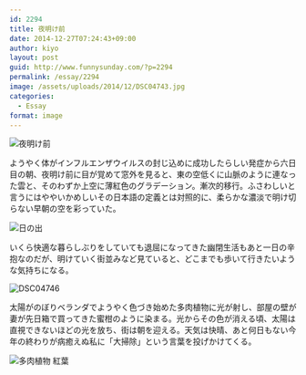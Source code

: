 ```yaml
---
id: 2294
title: 夜明け前
date: 2014-12-27T07:24:43+09:00
author: kiyo
layout: post
guid: http://www.funnysunday.com/?p=2294
permalink: /essay/2294
image: /assets/uploads/2014/12/DSC04743.jpg
categories:
  - Essay
format: image
---
```

<img class="alignnone wp-image-2290 size-large" src="/assets/uploads/2014/12/DSC04735-1024x683.jpg" alt="夜明け前" width="1024" height="683" srcset="/assets/uploads/2014/12/DSC04735-1024x683.jpg 1024w, /assets/uploads/2014/12/DSC04735-300x200.jpg 300w, /assets/uploads/2014/12/DSC04735-768x512.jpg 768w, /assets/uploads/2014/12/DSC04735.jpg 1080w" sizes="(max-width: 1024px) 100vw, 1024px" />

ようやく体がインフルエンザウイルスの封じ込めに成功したらしい発症から六日目の朝、夜明け前に目が覚めて窓外を見ると、東の空低くに山脈のように連なった雲と、そのわずか上空に薄紅色のグラデーション。漸次的移行。ふさわしいと言うにはややいかめしいその日本語の定義とは対照的に、柔らかな濃淡で明け切らない早朝の空を彩っていた。

<img class="alignnone wp-image-2291 size-full" src="/assets/uploads/2014/12/DSC04743.jpg" alt="日の出" width="1080" height="720" srcset="/assets/uploads/2014/12/DSC04743.jpg 1080w, /assets/uploads/2014/12/DSC04743-300x200.jpg 300w, /assets/uploads/2014/12/DSC04743-768x512.jpg 768w, /assets/uploads/2014/12/DSC04743-1024x683.jpg 1024w" sizes="(max-width: 1080px) 100vw, 1080px" /> 

いくら快適な暮らしぶりをしていても退屈になってきた幽閉生活もあと一日の辛抱なのだが、明けていく街並みなど見ていると、どこまでも歩いて行きたいような気持ちになる。

<img class="alignnone wp-image-2292 size-large" src="/assets/uploads/2014/12/DSC04746-1024x682.jpg" alt="DSC04746" width="1024" height="682" srcset="/assets/uploads/2014/12/DSC04746-1024x682.jpg 1024w, /assets/uploads/2014/12/DSC04746-300x200.jpg 300w, /assets/uploads/2014/12/DSC04746-768x512.jpg 768w, /assets/uploads/2014/12/DSC04746.jpg 1280w" sizes="(max-width: 1024px) 100vw, 1024px" /> 

太陽がのぼりベランダでようやく色づき始めた多肉植物に光が射し、部屋の壁が妻が先日箱で買ってきた蜜柑のように染まる。光からその色が消える頃、太陽は直視できないほどの光を放ち、街は朝を迎える。天気は快晴、あと何日もない今年の終わりが病癒えぬ私に「大掃除」という言葉を投げかけてくる。

<img class="alignnone wp-image-2293 size-large" src="/assets/uploads/2014/12/DSC04749-1024x682.jpg" alt="多肉植物 紅葉" width="1024" height="682" srcset="/assets/uploads/2014/12/DSC04749-1024x682.jpg 1024w, /assets/uploads/2014/12/DSC04749-300x200.jpg 300w, /assets/uploads/2014/12/DSC04749-768x512.jpg 768w, /assets/uploads/2014/12/DSC04749.jpg 1280w" sizes="(max-width: 1024px) 100vw, 1024px" />